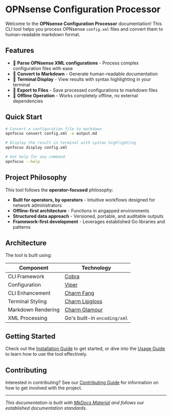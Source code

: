 # OPNsense Configuration Processor

Welcome to the **OPNsense Configuration Processor** documentation! This CLI tool helps you process OPNsense `config.xml` files and convert them to human-readable markdown format.

## Features

- 🔧 **Parse OPNsense XML configurations** - Process complex configuration files with ease
- 📝 **Convert to Markdown** - Generate human-readable documentation
- 🎨 **Terminal Display** - View results with syntax highlighting in your terminal
- 💾 **Export to Files** - Save processed configurations to markdown files
- 🔌 **Offline Operation** - Works completely offline, no external dependencies

## Quick Start

```bash
# Convert a configuration file to markdown
opnfocus convert config.xml -o output.md

# Display the result in terminal with syntax highlighting
opnfocus display config.xml

# Get help for any command
opnfocus --help
```

## Project Philosophy

This tool follows the **operator-focused** philosophy:

- **Built for operators, by operators** - Intuitive workflows designed for network administrators
- **Offline-first architecture** - Functions in airgapped environments
- **Structured data approach** - Versioned, portable, and auditable outputs
- **Framework-first development** - Leverages established Go libraries and patterns

## Architecture

The tool is built using:

| Component          | Technology                                                  |
| ------------------ | ----------------------------------------------------------- |
| CLI Framework      | [Cobra](https://github.com/spf13/cobra)                     |
| Configuration      | [Viper](https://github.com/spf13/viper)                     |
| CLI Enhancement    | [Charm Fang](https://github.com/charmbracelet/fang)         |
| Terminal Styling   | [Charm Lipgloss](https://github.com/charmbracelet/lipgloss) |
| Markdown Rendering | [Charm Glamour](https://github.com/charmbracelet/glamour)   |
| XML Processing     | Go's built-in `encoding/xml`                                |

## Getting Started

Check out the [Installation Guide](user-guide/installation.md) to get started, or dive into the [Usage Guide](user-guide/usage.md) to learn how to use the tool effectively.

## Contributing

Interested in contributing? See our [Contributing Guide](dev-guide/contributing.md) for information on how to get involved with the project.

---

*This documentation is built with [MkDocs Material](https://squidfunk.github.io/mkdocs-material/) and follows our established documentation standards.*
